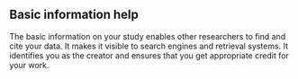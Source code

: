 ## Basic information help

The basic information on your study enables other researchers to find and cite your data. It makes it visible to search engines and retrieval systems. It identifies you as the creator and ensures that you get appropriate credit for your work.
